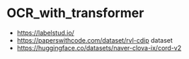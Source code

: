 # OCR_with_transformer

- https://labelstud.io/
- https://paperswithcode.com/dataset/rvl-cdip  dataset
- https://huggingface.co/datasets/naver-clova-ix/cord-v2
